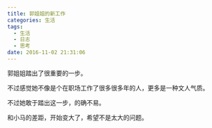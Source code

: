 ```yaml
---
title: 郭姐姐的新工作
categories: 生活
tags:
  - 生活
  - 日志
  - 思考
date: 2016-11-02 21:31:06
---
```

郭姐姐踏出了很重要的一步。

不过感觉她不像是个在职场工作了很多很多年的人，更多是一种文人气质。

不过她敢于踏出这一步，的确不易。

和小马的差距，开始变大了，希望不是太大的问题。